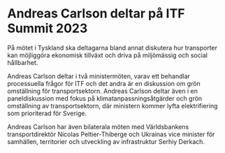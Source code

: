 # Andreas Carlson deltar på ITF Summit 2023

På mötet i Tyskland ska deltagarna bland annat diskutera hur transporter kan möjliggöra ekonomisk tillväxt och driva på miljömässig och social hållbarhet.

Andreas Carlson deltar i två ministermöten, varav ett behandlar processuella frågor för ITF och det andra är en diskussion om grön omställning för transportsektorn. Andreas Carlson deltar även i en paneldiskussion med fokus på klimatanpassningsåtgärder och grön omställning av transportsektorn, där ministern kommer lyfta elektrifiering som prioriterad för Sverige.

Andreas Carlson har även bilaterala möten med Världsbankens transportdirektör Nicolas Peltier-Thiberge och Ukrainas vice minister för samhällen, territorier och utveckling av infrastruktur Serhiy Derkach.
